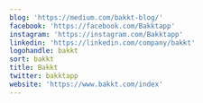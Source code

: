 ```yaml
---
blog: 'https://medium.com/bakkt-blog/'
facebook: 'https://facebook.com/Bakktapp'
instagram: 'https://instagram.com/Bakktapp'
linkedin: 'https://linkedin.com/company/bakkt'
logohandle: bakkt
sort: bakkt
title: Bakkt
twitter: bakktapp
website: 'https://www.bakkt.com/index'
---
```

